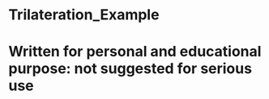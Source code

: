 # Trilateration_Example

# Written for personal and educational purpose: not suggested for serious use
